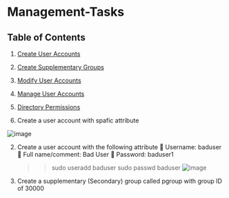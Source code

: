 # Management-Tasks


## Table of Contents
1. [Create User Accounts](#create-user-accounts)
2. [Create Supplementary Groups](#create-supplementary-groups)
3. [Modify User Accounts](#modify-user-accounts)
4. [Manage User Accounts](#manage-user-accounts)
5. [Directory Permissions](#directory-permissions)


1. Create a user account with spafic attribute
   
  ![image](https://github.com/Black-5-Knight/Management-Tasks/assets/144364402/662297a9-359b-4a03-a5dc-1529e044bf62)

          
2. Create a user account with the following attribute
    Username: baduser
    Full name/comment: Bad User
    Password: baduser1

   >>sudo useradd baduser
   >>sudo passwd baduser
   ![image](https://github.com/Black-5-Knight/Management-Tasks/assets/144364402/7de2d644-d32b-4818-aae1-7d0ffbed119d)

          
4. Create a supplementary (Secondary) group called pgroup with group ID of 30000
   
